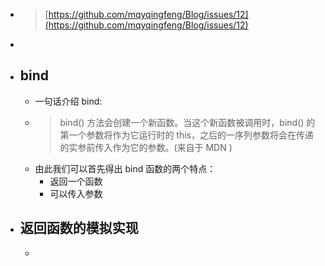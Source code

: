 - > [https://github.com/mqyqingfeng/Blog/issues/12](https://github.com/mqyqingfeng/Blog/issues/12)
-
- ## bind
	- 一句话介绍 bind:
	- > bind() 方法会创建一个新函数。当这个新函数被调用时，bind() 的第一个参数将作为它运行时的 this，之后的一序列参数将会在传递的实参前传入作为它的参数。(来自于 MDN )
	- 由此我们可以首先得出 bind 函数的两个特点：
		- 返回一个函数
		- 可以传入参数
- ## 返回函数的模拟实现
	-